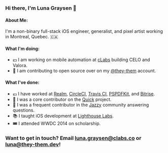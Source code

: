 ### Hi there, I'm Luna Graysen 👋 

#### About Me:

I'm a non-binary full-stack iOS engineer, generalist, and pixel artist working in Montreal, Quebec. :canada:

#### What I'm doing:

- :dollar: I am working on mobile automation at [cLabs](https://clabs.co/) building CELO and Valora.
- :speech_balloon: I am contributing to open source over on my [@they-them](https://github.com/they-them) account.

#### What I've done:

- :euro: I have worked at [Realm](https://realm.io), [CircleCI](https://circleci.com), [Travis CI](https://travis-ci.com), [PSPDFKit](https://pspdfkit.com), and [Bitrise](https://bitrise.io).
- :dancer: I was a core contributor on the [Quick](https://github.com/quick/quick) project.
- :trumpet: I was a frequent contributor in the [Jazzy](https://github.com/realm/jazzy) community answering questions.
- :books: I taught iOS development at [Lighthouse Labs](https://lighthouselabs.ca).
- :tickets: I attended WWDC 2014 on scholarship.

### Want to get in touch? Email [luna.graysen@clabs.co](mailto:luna.graysen@clabs.co) or [luna@they-them.dev](mailto:luna@they-them.dev)!
